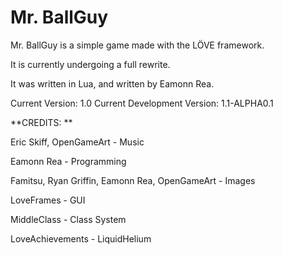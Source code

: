 Mr. BallGuy
===========

Mr. BallGuy is a simple game made with the LÖVE framework. 

It is currently undergoing a full rewrite.

It was written in Lua, and written by Eamonn Rea.

Current Version: 1.0
Current Development Version: 1.1-ALPHA0.1

**CREDITS: **

Eric Skiff, OpenGameArt - Music 

Eamonn Rea - Programming

Famitsu, Ryan Griffin, Eamonn Rea, OpenGameArt - Images

LoveFrames - GUI

MiddleClass - Class System

LoveAchievements - LiquidHelium
